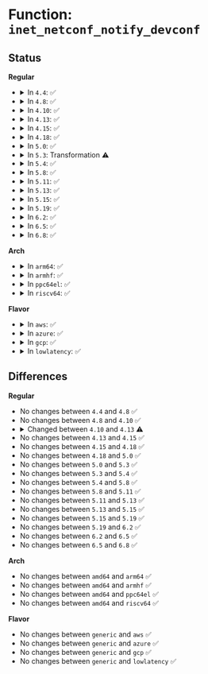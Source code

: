 # Function: <code>inet_netconf_notify_devconf</code>

## Status
<b>Regular</b>
<ul>
<li>
<details>
<summary>In <code>4.4</code>: ✅</summary>

```c
void inet_netconf_notify_devconf(struct net *net, int type, int ifindex, struct ipv4_devconf *devconf);
```

**Collision:** Unique Global

**Inline:** No

**Transformation:** False

**Instances:**

```
In net/ipv4/devinet.c (ffffffff81792930)
Location: net/ipv4/devinet.c:1799
Inline: False
Direct callers:
  - net/ipv4/devinet.c:devinet_conf_proc
  - net/ipv4/devinet.c:devinet_conf_proc
  - net/ipv4/devinet.c:devinet_conf_proc
  - net/ipv4/devinet.c:devinet_sysctl_forward
  - net/ipv4/devinet.c:devinet_sysctl_forward
  - net/ipv4/devinet.c:devinet_sysctl_forward
  - net/ipv4/devinet.c:devinet_sysctl_forward
  - net/ipv4/devinet.c:devinet_sysctl_forward
  - net/ipv4/ipmr.c:vif_delete
  - net/ipv4/ipmr.c:vif_add
  - net/ipv4/ipmr.c:mrtsock_destruct
  - net/ipv4/ipmr.c:ip_mroute_setsockopt
```
**Symbols:**

```
ffffffff81792930-ffffffff81792a78: inet_netconf_notify_devconf (STB_GLOBAL)
```
</details>
</li>
<li>
<details>
<summary>In <code>4.8</code>: ✅</summary>

```c
void inet_netconf_notify_devconf(struct net *net, int type, int ifindex, struct ipv4_devconf *devconf);
```

**Collision:** Unique Global

**Inline:** No

**Transformation:** False

**Instances:**

```
In net/ipv4/devinet.c (ffffffff817ff730)
Location: net/ipv4/devinet.c:1831
Inline: False
Direct callers:
  - net/ipv4/devinet.c:__devinet_sysctl_register
  - net/ipv4/devinet.c:devinet_sysctl_forward
  - net/ipv4/devinet.c:devinet_sysctl_forward
  - net/ipv4/devinet.c:devinet_sysctl_forward
  - net/ipv4/devinet.c:devinet_sysctl_forward
  - net/ipv4/devinet.c:devinet_sysctl_forward
  - net/ipv4/devinet.c:devinet_conf_proc
  - net/ipv4/devinet.c:devinet_conf_proc
  - net/ipv4/devinet.c:devinet_conf_proc
  - net/ipv4/ipmr.c:ip_mroute_setsockopt
  - net/ipv4/ipmr.c:mrtsock_destruct
  - net/ipv4/ipmr.c:vif_add
  - net/ipv4/ipmr.c:vif_delete
```
**Symbols:**

```
ffffffff817ff730-ffffffff817ff871: inet_netconf_notify_devconf (STB_GLOBAL)
```
</details>
</li>
<li>
<details>
<summary>In <code>4.10</code>: ✅</summary>

```c
void inet_netconf_notify_devconf(struct net *net, int type, int ifindex, struct ipv4_devconf *devconf);
```

**Collision:** Unique Global

**Inline:** No

**Transformation:** False

**Instances:**

```
In net/ipv4/devinet.c (ffffffff81830690)
Location: net/ipv4/devinet.c:1831
Inline: False
Direct callers:
  - net/ipv4/devinet.c:__devinet_sysctl_register
  - net/ipv4/devinet.c:devinet_sysctl_forward
  - net/ipv4/devinet.c:devinet_sysctl_forward
  - net/ipv4/devinet.c:devinet_sysctl_forward
  - net/ipv4/devinet.c:devinet_sysctl_forward
  - net/ipv4/devinet.c:devinet_sysctl_forward
  - net/ipv4/devinet.c:devinet_conf_proc
  - net/ipv4/devinet.c:devinet_conf_proc
  - net/ipv4/devinet.c:devinet_conf_proc
  - net/ipv4/ipmr.c:ip_mroute_setsockopt
  - net/ipv4/ipmr.c:mrtsock_destruct
  - net/ipv4/ipmr.c:vif_add
  - net/ipv4/ipmr.c:vif_delete
```
**Symbols:**

```
ffffffff81830690-ffffffff818307d1: inet_netconf_notify_devconf (STB_GLOBAL)
```
</details>
</li>
<li>
<details>
<summary>In <code>4.13</code>: ✅</summary>

```c
void inet_netconf_notify_devconf(struct net *net, int event, int type, int ifindex, struct ipv4_devconf *devconf);
```

**Collision:** Unique Global

**Inline:** No

**Transformation:** False

**Instances:**

```
In net/ipv4/devinet.c (ffffffff81851b60)
Location: net/ipv4/devinet.c:1875
Inline: False
Direct callers:
  - net/ipv4/devinet.c:__devinet_sysctl_register
  - net/ipv4/devinet.c:devinet_sysctl_forward
  - net/ipv4/devinet.c:devinet_sysctl_forward
  - net/ipv4/devinet.c:devinet_sysctl_forward
  - net/ipv4/devinet.c:devinet_sysctl_forward
  - net/ipv4/devinet.c:devinet_sysctl_forward
  - net/ipv4/devinet.c:devinet_conf_proc
  - net/ipv4/devinet.c:devinet_conf_proc
  - net/ipv4/devinet.c:devinet_conf_proc
  - net/ipv4/ipmr.c:ip_mroute_setsockopt
  - net/ipv4/ipmr.c:mrtsock_destruct
  - net/ipv4/ipmr.c:vif_add
  - net/ipv4/ipmr.c:vif_delete
```
**Symbols:**

```
ffffffff81851b60-ffffffff81851c8c: inet_netconf_notify_devconf (STB_GLOBAL)
```
</details>
</li>
<li>
<details>
<summary>In <code>4.15</code>: ✅</summary>

```c
void inet_netconf_notify_devconf(struct net *net, int event, int type, int ifindex, struct ipv4_devconf *devconf);
```

**Collision:** Unique Global

**Inline:** No

**Transformation:** False

**Instances:**

```
In net/ipv4/devinet.c (ffffffff818d1950)
Location: net/ipv4/devinet.c:1884
Inline: False
Direct callers:
  - net/ipv4/devinet.c:__devinet_sysctl_register
  - net/ipv4/devinet.c:devinet_sysctl_forward
  - net/ipv4/devinet.c:devinet_sysctl_forward
  - net/ipv4/devinet.c:devinet_sysctl_forward
  - net/ipv4/devinet.c:devinet_sysctl_forward
  - net/ipv4/devinet.c:devinet_sysctl_forward
  - net/ipv4/devinet.c:devinet_conf_proc
  - net/ipv4/devinet.c:devinet_conf_proc
  - net/ipv4/devinet.c:devinet_conf_proc
  - net/ipv4/ipmr.c:ip_mroute_setsockopt
  - net/ipv4/ipmr.c:mrtsock_destruct
  - net/ipv4/ipmr.c:vif_add
  - net/ipv4/ipmr.c:vif_delete
```
**Symbols:**

```
ffffffff818d1950-ffffffff818d1a7c: inet_netconf_notify_devconf (STB_GLOBAL)
```
</details>
</li>
<li>
<details>
<summary>In <code>4.18</code>: ✅</summary>

```c
void inet_netconf_notify_devconf(struct net *net, int event, int type, int ifindex, struct ipv4_devconf *devconf);
```

**Collision:** Unique Global

**Inline:** No

**Transformation:** False

**Instances:**

```
In net/ipv4/devinet.c (ffffffff81927e50)
Location: net/ipv4/devinet.c:1894
Inline: False
Direct callers:
  - net/ipv4/devinet.c:__devinet_sysctl_register
  - net/ipv4/devinet.c:devinet_sysctl_forward
  - net/ipv4/devinet.c:devinet_sysctl_forward
  - net/ipv4/devinet.c:devinet_sysctl_forward
  - net/ipv4/devinet.c:devinet_sysctl_forward
  - net/ipv4/devinet.c:devinet_sysctl_forward
  - net/ipv4/devinet.c:devinet_conf_proc
  - net/ipv4/devinet.c:devinet_conf_proc
  - net/ipv4/devinet.c:devinet_conf_proc
  - net/ipv4/ipmr.c:ip_mroute_setsockopt
  - net/ipv4/ipmr.c:mrtsock_destruct
  - net/ipv4/ipmr.c:vif_add
  - net/ipv4/ipmr.c:vif_delete
```
**Symbols:**

```
ffffffff81927e50-ffffffff81927f77: inet_netconf_notify_devconf (STB_GLOBAL)
```
</details>
</li>
<li>
<details>
<summary>In <code>5.0</code>: ✅</summary>

```c
void inet_netconf_notify_devconf(struct net *net, int event, int type, int ifindex, struct ipv4_devconf *devconf);
```

**Collision:** Unique Global

**Inline:** No

**Transformation:** False

**Instances:**

```
In net/ipv4/devinet.c (ffffffff81957090)
Location: net/ipv4/devinet.c:2033
Inline: False
Direct callers:
  - net/ipv4/devinet.c:__devinet_sysctl_register
  - net/ipv4/devinet.c:devinet_sysctl_forward
  - net/ipv4/devinet.c:devinet_sysctl_forward
  - net/ipv4/devinet.c:devinet_sysctl_forward
  - net/ipv4/devinet.c:devinet_sysctl_forward
  - net/ipv4/devinet.c:devinet_sysctl_forward
  - net/ipv4/devinet.c:devinet_conf_proc
  - net/ipv4/devinet.c:devinet_conf_proc
  - net/ipv4/devinet.c:devinet_conf_proc
  - net/ipv4/ipmr.c:ip_mroute_setsockopt
  - net/ipv4/ipmr.c:mrtsock_destruct
  - net/ipv4/ipmr.c:vif_add
  - net/ipv4/ipmr.c:vif_delete
```
**Symbols:**

```
ffffffff81957090-ffffffff819571d7: inet_netconf_notify_devconf (STB_GLOBAL)
```
</details>
</li>
<li>
<details>
<summary>In <code>5.3</code>: Transformation ⚠️</summary>

```c
void inet_netconf_notify_devconf(struct net *net, int event, int type, int ifindex, struct ipv4_devconf *devconf);
```

**Collision:** Unique Global

**Inline:** No

**Transformation:** True

**Instances:**

```
In net/ipv4/devinet.c (0)
Location: net/ipv4/devinet.c:2086
Inline: False
Direct callers:
  - net/ipv4/devinet.c:__devinet_sysctl_register
  - net/ipv4/devinet.c:devinet_sysctl_forward
  - net/ipv4/devinet.c:devinet_sysctl_forward
  - net/ipv4/devinet.c:devinet_sysctl_forward
  - net/ipv4/devinet.c:devinet_sysctl_forward
  - net/ipv4/devinet.c:devinet_sysctl_forward
  - net/ipv4/devinet.c:devinet_conf_proc
  - net/ipv4/devinet.c:devinet_conf_proc
  - net/ipv4/devinet.c:devinet_conf_proc
  - net/ipv4/ipmr.c:ip_mroute_setsockopt
  - net/ipv4/ipmr.c:mrtsock_destruct
  - net/ipv4/ipmr.c:vif_add
  - net/ipv4/ipmr.c:vif_delete
```
**Symbols:**

```
ffffffff819bccb9-ffffffff819bccd4: inet_netconf_notify_devconf.cold (STB_LOCAL)
ffffffff819bbad0-ffffffff819bbc10: inet_netconf_notify_devconf (STB_GLOBAL)
```
</details>
</li>
<li>
<details>
<summary>In <code>5.4</code>: ✅</summary>

```c
void inet_netconf_notify_devconf(struct net *net, int event, int type, int ifindex, struct ipv4_devconf *devconf);
```

**Collision:** Unique Global

**Inline:** No

**Transformation:** False

**Instances:**

```
In net/ipv4/devinet.c (ffffffff819f27d0)
Location: net/ipv4/devinet.c:2081
Inline: False
Direct callers:
  - net/ipv4/devinet.c:__devinet_sysctl_register
  - net/ipv4/devinet.c:devinet_sysctl_forward
  - net/ipv4/devinet.c:devinet_sysctl_forward
  - net/ipv4/devinet.c:devinet_sysctl_forward
  - net/ipv4/devinet.c:devinet_sysctl_forward
  - net/ipv4/devinet.c:devinet_sysctl_forward
  - net/ipv4/devinet.c:devinet_conf_proc
  - net/ipv4/devinet.c:devinet_conf_proc
  - net/ipv4/devinet.c:devinet_conf_proc
  - net/ipv4/ipmr.c:ip_mroute_setsockopt
  - net/ipv4/ipmr.c:mrtsock_destruct
  - net/ipv4/ipmr.c:vif_add
  - net/ipv4/ipmr.c:vif_delete
```
**Symbols:**

```
ffffffff819f27d0-ffffffff819f290a: inet_netconf_notify_devconf (STB_GLOBAL)
```
</details>
</li>
<li>
<details>
<summary>In <code>5.8</code>: ✅</summary>

```c
void inet_netconf_notify_devconf(struct net *net, int event, int type, int ifindex, struct ipv4_devconf *devconf);
```

**Collision:** Unique Global

**Inline:** No

**Transformation:** False

**Instances:**

```
In net/ipv4/devinet.c (ffffffff81ae09c0)
Location: net/ipv4/devinet.c:2087
Inline: False
Direct callers:
  - net/ipv4/devinet.c:devinet_exit_net
  - net/ipv4/devinet.c:devinet_exit_net
  - net/ipv4/devinet.c:devinet_init_net
  - net/ipv4/devinet.c:devinet_init_net
  - net/ipv4/devinet.c:__devinet_sysctl_register
  - net/ipv4/devinet.c:devinet_sysctl_forward
  - net/ipv4/devinet.c:devinet_sysctl_forward
  - net/ipv4/devinet.c:devinet_conf_proc
  - net/ipv4/devinet.c:devinet_conf_proc
  - net/ipv4/devinet.c:devinet_conf_proc
  - net/ipv4/devinet.c:inet_forward_change
  - net/ipv4/devinet.c:inet_forward_change
  - net/ipv4/devinet.c:inet_forward_change
  - net/ipv4/devinet.c:inetdev_event
  - net/ipv4/devinet.c:inetdev_destroy
  - net/ipv4/ipmr.c:ip_mroute_setsockopt
  - net/ipv4/ipmr.c:mrtsock_destruct
  - net/ipv4/ipmr.c:vif_add
  - net/ipv4/ipmr.c:vif_delete
```
**Symbols:**

```
ffffffff81ae09c0-ffffffff81ae0afa: inet_netconf_notify_devconf (STB_GLOBAL)
```
</details>
</li>
<li>
<details>
<summary>In <code>5.11</code>: ✅</summary>

```c
void inet_netconf_notify_devconf(struct net *net, int event, int type, int ifindex, struct ipv4_devconf *devconf);
```

**Collision:** Unique Global

**Inline:** No

**Transformation:** False

**Instances:**

```
In net/ipv4/devinet.c (ffffffff81aed840)
Location: net/ipv4/devinet.c:2086
Inline: False
Direct callers:
  - net/ipv4/devinet.c:devinet_exit_net
  - net/ipv4/devinet.c:devinet_exit_net
  - net/ipv4/devinet.c:devinet_init_net
  - net/ipv4/devinet.c:devinet_init_net
  - net/ipv4/devinet.c:__devinet_sysctl_register
  - net/ipv4/devinet.c:devinet_sysctl_forward
  - net/ipv4/devinet.c:devinet_sysctl_forward
  - net/ipv4/devinet.c:devinet_conf_proc
  - net/ipv4/devinet.c:devinet_conf_proc
  - net/ipv4/devinet.c:devinet_conf_proc
  - net/ipv4/devinet.c:inet_forward_change
  - net/ipv4/devinet.c:inet_forward_change
  - net/ipv4/devinet.c:inet_forward_change
  - net/ipv4/devinet.c:inetdev_event
  - net/ipv4/devinet.c:inetdev_destroy
  - net/ipv4/ipmr.c:ip_mroute_setsockopt
  - net/ipv4/ipmr.c:mrtsock_destruct
  - net/ipv4/ipmr.c:vif_add
  - net/ipv4/ipmr.c:vif_delete
```
**Symbols:**

```
ffffffff81aed840-ffffffff81aed97a: inet_netconf_notify_devconf (STB_GLOBAL)
```
</details>
</li>
<li>
<details>
<summary>In <code>5.13</code>: ✅</summary>

```c
void inet_netconf_notify_devconf(struct net *net, int event, int type, int ifindex, struct ipv4_devconf *devconf);
```

**Collision:** Unique Global

**Inline:** No

**Transformation:** False

**Instances:**

```
In net/ipv4/devinet.c (ffffffff81ad9020)
Location: net/ipv4/devinet.c:2087
Inline: False
Direct callers:
  - net/ipv4/devinet.c:devinet_exit_net
  - net/ipv4/devinet.c:devinet_exit_net
  - net/ipv4/devinet.c:devinet_init_net
  - net/ipv4/devinet.c:devinet_init_net
  - net/ipv4/devinet.c:__devinet_sysctl_register
  - net/ipv4/devinet.c:devinet_sysctl_forward
  - net/ipv4/devinet.c:devinet_sysctl_forward
  - net/ipv4/devinet.c:devinet_sysctl_forward
  - net/ipv4/devinet.c:devinet_sysctl_forward
  - net/ipv4/devinet.c:devinet_sysctl_forward
  - net/ipv4/devinet.c:devinet_conf_proc
  - net/ipv4/devinet.c:devinet_conf_proc
  - net/ipv4/devinet.c:devinet_conf_proc
  - net/ipv4/devinet.c:inetdev_event
  - net/ipv4/devinet.c:inetdev_event
  - net/ipv4/ipmr.c:ip_mroute_setsockopt
  - net/ipv4/ipmr.c:mrtsock_destruct
  - net/ipv4/ipmr.c:vif_add
  - net/ipv4/ipmr.c:vif_delete
```
**Symbols:**

```
ffffffff81ad9020-ffffffff81ad915a: inet_netconf_notify_devconf (STB_GLOBAL)
```
</details>
</li>
<li>
<details>
<summary>In <code>5.15</code>: ✅</summary>

```c
void inet_netconf_notify_devconf(struct net *net, int event, int type, int ifindex, struct ipv4_devconf *devconf);
```

**Collision:** Unique Global

**Inline:** No

**Transformation:** False

**Instances:**

```
In net/ipv4/devinet.c (ffffffff81b98080)
Location: net/ipv4/devinet.c:2088
Inline: False
Direct callers:
  - net/ipv4/devinet.c:devinet_exit_net
  - net/ipv4/devinet.c:devinet_exit_net
  - net/ipv4/devinet.c:devinet_init_net
  - net/ipv4/devinet.c:devinet_init_net
  - net/ipv4/devinet.c:__devinet_sysctl_register
  - net/ipv4/devinet.c:devinet_sysctl_forward
  - net/ipv4/devinet.c:devinet_sysctl_forward
  - net/ipv4/devinet.c:devinet_sysctl_forward
  - net/ipv4/devinet.c:devinet_sysctl_forward
  - net/ipv4/devinet.c:devinet_sysctl_forward
  - net/ipv4/devinet.c:devinet_conf_proc
  - net/ipv4/devinet.c:devinet_conf_proc
  - net/ipv4/devinet.c:devinet_conf_proc
  - net/ipv4/devinet.c:inetdev_event
  - net/ipv4/devinet.c:inetdev_event
  - net/ipv4/ipmr.c:ip_mroute_setsockopt
  - net/ipv4/ipmr.c:mrtsock_destruct
  - net/ipv4/ipmr.c:vif_add
  - net/ipv4/ipmr.c:vif_delete
```
**Symbols:**

```
ffffffff81b98080-ffffffff81b981ba: inet_netconf_notify_devconf (STB_GLOBAL)
```
</details>
</li>
<li>
<details>
<summary>In <code>5.19</code>: ✅</summary>

```c
void inet_netconf_notify_devconf(struct net *net, int event, int type, int ifindex, struct ipv4_devconf *devconf);
```

**Collision:** Unique Global

**Inline:** No

**Transformation:** False

**Instances:**

```
In net/ipv4/devinet.c (ffffffff81d29e50)
Location: net/ipv4/devinet.c:2095
Inline: False
Direct callers:
  - net/ipv4/devinet.c:devinet_exit_net
  - net/ipv4/devinet.c:devinet_exit_net
  - net/ipv4/devinet.c:devinet_init_net
  - net/ipv4/devinet.c:devinet_init_net
  - net/ipv4/devinet.c:__devinet_sysctl_register
  - net/ipv4/devinet.c:devinet_sysctl_forward
  - net/ipv4/devinet.c:devinet_sysctl_forward
  - net/ipv4/devinet.c:devinet_sysctl_forward
  - net/ipv4/devinet.c:devinet_sysctl_forward
  - net/ipv4/devinet.c:devinet_sysctl_forward
  - net/ipv4/devinet.c:devinet_conf_proc
  - net/ipv4/devinet.c:devinet_conf_proc
  - net/ipv4/devinet.c:devinet_conf_proc
  - net/ipv4/devinet.c:inetdev_event
  - net/ipv4/devinet.c:inetdev_event
  - net/ipv4/ipmr.c:ip_mroute_setsockopt
  - net/ipv4/ipmr.c:mrtsock_destruct
  - net/ipv4/ipmr.c:vif_add
  - net/ipv4/ipmr.c:vif_delete
```
**Symbols:**

```
ffffffff81d29e50-ffffffff81d29fc8: inet_netconf_notify_devconf (STB_GLOBAL)
```
</details>
</li>
<li>
<details>
<summary>In <code>6.2</code>: ✅</summary>

```c
void inet_netconf_notify_devconf(struct net *net, int event, int type, int ifindex, struct ipv4_devconf *devconf);
```

**Collision:** Unique Global

**Inline:** No

**Transformation:** False

**Instances:**

```
In net/ipv4/devinet.c (ffffffff81ef1910)
Location: net/ipv4/devinet.c:2096
Inline: False
Direct callers:
  - net/ipv4/devinet.c:devinet_exit_net
  - net/ipv4/devinet.c:devinet_exit_net
  - net/ipv4/devinet.c:devinet_init_net
  - net/ipv4/devinet.c:devinet_init_net
  - net/ipv4/devinet.c:__devinet_sysctl_register
  - net/ipv4/devinet.c:devinet_sysctl_forward
  - net/ipv4/devinet.c:devinet_sysctl_forward
  - net/ipv4/devinet.c:devinet_sysctl_forward
  - net/ipv4/devinet.c:devinet_sysctl_forward
  - net/ipv4/devinet.c:devinet_sysctl_forward
  - net/ipv4/devinet.c:devinet_conf_proc
  - net/ipv4/devinet.c:devinet_conf_proc
  - net/ipv4/devinet.c:devinet_conf_proc
  - net/ipv4/devinet.c:inetdev_event
  - net/ipv4/devinet.c:inetdev_destroy
  - net/ipv4/ipmr.c:ip_mroute_setsockopt
  - net/ipv4/ipmr.c:mrtsock_destruct
  - net/ipv4/ipmr.c:vif_add
  - net/ipv4/ipmr.c:vif_delete
```
**Symbols:**

```
ffffffff81ef1910-ffffffff81ef1a88: inet_netconf_notify_devconf (STB_GLOBAL)
```
</details>
</li>
<li>
<details>
<summary>In <code>6.5</code>: ✅</summary>

```c
void inet_netconf_notify_devconf(struct net *net, int event, int type, int ifindex, struct ipv4_devconf *devconf);
```

**Collision:** Unique Global

**Inline:** No

**Transformation:** False

**Instances:**

```
In net/ipv4/devinet.c (ffffffff81f51330)
Location: net/ipv4/devinet.c:2099
Inline: False
Direct callers:
  - net/ipv4/devinet.c:devinet_exit_net
  - net/ipv4/devinet.c:devinet_exit_net
  - net/ipv4/devinet.c:devinet_init_net
  - net/ipv4/devinet.c:devinet_init_net
  - net/ipv4/devinet.c:__devinet_sysctl_register
  - net/ipv4/devinet.c:devinet_sysctl_forward
  - net/ipv4/devinet.c:devinet_sysctl_forward
  - net/ipv4/devinet.c:devinet_sysctl_forward
  - net/ipv4/devinet.c:devinet_sysctl_forward
  - net/ipv4/devinet.c:devinet_sysctl_forward
  - net/ipv4/devinet.c:devinet_conf_proc
  - net/ipv4/devinet.c:devinet_conf_proc
  - net/ipv4/devinet.c:devinet_conf_proc
  - net/ipv4/devinet.c:inetdev_event
  - net/ipv4/devinet.c:inetdev_destroy
  - net/ipv4/ipmr.c:ip_mroute_setsockopt
  - net/ipv4/ipmr.c:mrtsock_destruct
  - net/ipv4/ipmr.c:vif_add
  - net/ipv4/ipmr.c:vif_delete
```
**Symbols:**

```
ffffffff81f51330-ffffffff81f51487: inet_netconf_notify_devconf (STB_GLOBAL)
```
</details>
</li>
<li>
<details>
<summary>In <code>6.8</code>: ✅</summary>

```c
void inet_netconf_notify_devconf(struct net *net, int event, int type, int ifindex, struct ipv4_devconf *devconf);
```

**Collision:** Unique Global

**Inline:** No

**Transformation:** False

**Instances:**

```
In net/ipv4/devinet.c (ffffffff820175b0)
Location: net/ipv4/devinet.c:2130
Inline: False
Direct callers:
  - net/ipv4/devinet.c:devinet_exit_net
  - net/ipv4/devinet.c:devinet_exit_net
  - net/ipv4/devinet.c:devinet_init_net
  - net/ipv4/devinet.c:devinet_init_net
  - net/ipv4/devinet.c:__devinet_sysctl_register
  - net/ipv4/devinet.c:devinet_sysctl_forward
  - net/ipv4/devinet.c:devinet_sysctl_forward
  - net/ipv4/devinet.c:devinet_sysctl_forward
  - net/ipv4/devinet.c:devinet_sysctl_forward
  - net/ipv4/devinet.c:devinet_sysctl_forward
  - net/ipv4/devinet.c:devinet_conf_proc
  - net/ipv4/devinet.c:devinet_conf_proc
  - net/ipv4/devinet.c:devinet_conf_proc
  - net/ipv4/devinet.c:inetdev_event
  - net/ipv4/devinet.c:inetdev_destroy
  - net/ipv4/ipmr.c:ip_mroute_setsockopt
  - net/ipv4/ipmr.c:mrtsock_destruct
  - net/ipv4/ipmr.c:vif_add
  - net/ipv4/ipmr.c:vif_delete
```
**Symbols:**

```
ffffffff820175b0-ffffffff82017707: inet_netconf_notify_devconf (STB_GLOBAL)
```
</details>
</li>
</ul>
<b>Arch</b>
<ul>
<li>
<details>
<summary>In <code>arm64</code>: ✅</summary>

```c
void inet_netconf_notify_devconf(struct net *net, int event, int type, int ifindex, struct ipv4_devconf *devconf);
```

**Collision:** Unique Global

**Inline:** No

**Transformation:** False

**Instances:**

```
In net/ipv4/devinet.c (ffff800010ca8a88)
Location: net/ipv4/devinet.c:2081
Inline: False
Direct callers:
  - net/ipv4/devinet.c:__devinet_sysctl_register
  - net/ipv4/devinet.c:devinet_sysctl_forward
  - net/ipv4/devinet.c:devinet_sysctl_forward
  - net/ipv4/devinet.c:devinet_sysctl_forward
  - net/ipv4/devinet.c:devinet_sysctl_forward
  - net/ipv4/devinet.c:devinet_sysctl_forward
  - net/ipv4/devinet.c:devinet_conf_proc
  - net/ipv4/devinet.c:devinet_conf_proc
  - net/ipv4/devinet.c:devinet_conf_proc
  - net/ipv4/ipmr.c:ip_mroute_setsockopt
  - net/ipv4/ipmr.c:mrtsock_destruct
  - net/ipv4/ipmr.c:vif_add
  - net/ipv4/ipmr.c:vif_delete
```
**Symbols:**

```
ffff800010ca8a88-ffff800010ca8be8: inet_netconf_notify_devconf (STB_GLOBAL)
```
</details>
</li>
<li>
<details>
<summary>In <code>armhf</code>: ✅</summary>

```c
void inet_netconf_notify_devconf(struct net *net, int event, int type, int ifindex, struct ipv4_devconf *devconf);
```

**Collision:** Unique Global

**Inline:** No

**Transformation:** False

**Instances:**

```
In net/ipv4/devinet.c (c0db5210)
Location: net/ipv4/devinet.c:2081
Inline: False
Direct callers:
  - net/ipv4/devinet.c:__devinet_sysctl_unregister
  - net/ipv4/devinet.c:__devinet_sysctl_register
  - net/ipv4/devinet.c:devinet_sysctl_forward
  - net/ipv4/devinet.c:devinet_sysctl_forward
  - net/ipv4/devinet.c:devinet_sysctl_forward
  - net/ipv4/devinet.c:devinet_sysctl_forward
  - net/ipv4/devinet.c:devinet_sysctl_forward
  - net/ipv4/devinet.c:devinet_conf_proc
  - net/ipv4/devinet.c:devinet_conf_proc
  - net/ipv4/devinet.c:devinet_conf_proc
  - net/ipv4/ipmr.c:ip_mroute_setsockopt
  - net/ipv4/ipmr.c:mrtsock_destruct
  - net/ipv4/ipmr.c:vif_add
  - net/ipv4/ipmr.c:vif_delete
```
**Symbols:**

```
c0db5210-c0db538c: inet_netconf_notify_devconf (STB_GLOBAL)
```
</details>
</li>
<li>
<details>
<summary>In <code>ppc64el</code>: ✅</summary>

```c
void inet_netconf_notify_devconf(struct net *net, int event, int type, int ifindex, struct ipv4_devconf *devconf);
```

**Collision:** Unique Global

**Inline:** No

**Transformation:** False

**Instances:**

```
In net/ipv4/devinet.c (c000000000dbdad0)
Location: net/ipv4/devinet.c:2081
Inline: False
Direct callers:
  - net/ipv4/devinet.c:__devinet_sysctl_register
  - net/ipv4/devinet.c:devinet_sysctl_forward
  - net/ipv4/devinet.c:devinet_sysctl_forward
  - net/ipv4/devinet.c:devinet_sysctl_forward
  - net/ipv4/devinet.c:devinet_sysctl_forward
  - net/ipv4/devinet.c:devinet_sysctl_forward
  - net/ipv4/devinet.c:devinet_conf_proc
  - net/ipv4/devinet.c:devinet_conf_proc
  - net/ipv4/devinet.c:devinet_conf_proc
  - net/ipv4/ipmr.c:ip_mroute_setsockopt
  - net/ipv4/ipmr.c:mrtsock_destruct
  - net/ipv4/ipmr.c:vif_add
  - net/ipv4/ipmr.c:vif_delete
```
**Symbols:**

```
c000000000dbdad0-c000000000dbdcb0: inet_netconf_notify_devconf (STB_GLOBAL)
```
</details>
</li>
<li>
<details>
<summary>In <code>riscv64</code>: ✅</summary>

```c
void inet_netconf_notify_devconf(struct net *net, int event, int type, int ifindex, struct ipv4_devconf *devconf);
```

**Collision:** Unique Global

**Inline:** No

**Transformation:** False

**Instances:**

```
In net/ipv4/devinet.c (ffffffe000803802)
Location: net/ipv4/devinet.c:2081
Inline: False
Direct callers:
  - net/ipv4/devinet.c:__devinet_sysctl_register
  - net/ipv4/devinet.c:devinet_sysctl_forward
  - net/ipv4/devinet.c:devinet_sysctl_forward
  - net/ipv4/devinet.c:devinet_sysctl_forward
  - net/ipv4/devinet.c:devinet_sysctl_forward
  - net/ipv4/devinet.c:devinet_sysctl_forward
  - net/ipv4/devinet.c:devinet_conf_proc
  - net/ipv4/devinet.c:devinet_conf_proc
  - net/ipv4/devinet.c:devinet_conf_proc
  - net/ipv4/ipmr.c:ip_mroute_setsockopt
  - net/ipv4/ipmr.c:mrtsock_destruct
  - net/ipv4/ipmr.c:vif_add
  - net/ipv4/ipmr.c:vif_delete
```
**Symbols:**

```
ffffffe000803802-ffffffe000803916: inet_netconf_notify_devconf (STB_GLOBAL)
```
</details>
</li>
</ul>
<b>Flavor</b>
<ul>
<li>
<details>
<summary>In <code>aws</code>: ✅</summary>

```c
void inet_netconf_notify_devconf(struct net *net, int event, int type, int ifindex, struct ipv4_devconf *devconf);
```

**Collision:** Unique Global

**Inline:** No

**Transformation:** False

**Instances:**

```
In net/ipv4/devinet.c (ffffffff81992570)
Location: net/ipv4/devinet.c:2081
Inline: False
Direct callers:
  - net/ipv4/devinet.c:__devinet_sysctl_register
  - net/ipv4/devinet.c:devinet_sysctl_forward
  - net/ipv4/devinet.c:devinet_sysctl_forward
  - net/ipv4/devinet.c:devinet_sysctl_forward
  - net/ipv4/devinet.c:devinet_sysctl_forward
  - net/ipv4/devinet.c:devinet_sysctl_forward
  - net/ipv4/devinet.c:devinet_conf_proc
  - net/ipv4/devinet.c:devinet_conf_proc
  - net/ipv4/devinet.c:devinet_conf_proc
  - net/ipv4/ipmr.c:ip_mroute_setsockopt
  - net/ipv4/ipmr.c:mrtsock_destruct
  - net/ipv4/ipmr.c:vif_add
  - net/ipv4/ipmr.c:vif_delete
```
**Symbols:**

```
ffffffff81992570-ffffffff819926aa: inet_netconf_notify_devconf (STB_GLOBAL)
```
</details>
</li>
<li>
<details>
<summary>In <code>azure</code>: ✅</summary>

```c
void inet_netconf_notify_devconf(struct net *net, int event, int type, int ifindex, struct ipv4_devconf *devconf);
```

**Collision:** Unique Global

**Inline:** No

**Transformation:** False

**Instances:**

```
In net/ipv4/devinet.c (ffffffff8194c030)
Location: net/ipv4/devinet.c:2081
Inline: False
Direct callers:
  - net/ipv4/devinet.c:__devinet_sysctl_register
  - net/ipv4/devinet.c:devinet_sysctl_forward
  - net/ipv4/devinet.c:devinet_sysctl_forward
  - net/ipv4/devinet.c:devinet_sysctl_forward
  - net/ipv4/devinet.c:devinet_sysctl_forward
  - net/ipv4/devinet.c:devinet_sysctl_forward
  - net/ipv4/devinet.c:devinet_conf_proc
  - net/ipv4/devinet.c:devinet_conf_proc
  - net/ipv4/devinet.c:devinet_conf_proc
  - net/ipv4/ipmr.c:ip_mroute_setsockopt
  - net/ipv4/ipmr.c:mrtsock_destruct
  - net/ipv4/ipmr.c:vif_add
  - net/ipv4/ipmr.c:vif_delete
```
**Symbols:**

```
ffffffff8194c030-ffffffff8194c16a: inet_netconf_notify_devconf (STB_GLOBAL)
```
</details>
</li>
<li>
<details>
<summary>In <code>gcp</code>: ✅</summary>

```c
void inet_netconf_notify_devconf(struct net *net, int event, int type, int ifindex, struct ipv4_devconf *devconf);
```

**Collision:** Unique Global

**Inline:** No

**Transformation:** False

**Instances:**

```
In net/ipv4/devinet.c (ffffffff819fce10)
Location: net/ipv4/devinet.c:2081
Inline: False
Direct callers:
  - net/ipv4/devinet.c:__devinet_sysctl_register
  - net/ipv4/devinet.c:devinet_sysctl_forward
  - net/ipv4/devinet.c:devinet_sysctl_forward
  - net/ipv4/devinet.c:devinet_sysctl_forward
  - net/ipv4/devinet.c:devinet_sysctl_forward
  - net/ipv4/devinet.c:devinet_sysctl_forward
  - net/ipv4/devinet.c:devinet_conf_proc
  - net/ipv4/devinet.c:devinet_conf_proc
  - net/ipv4/devinet.c:devinet_conf_proc
  - net/ipv4/ipmr.c:ip_mroute_setsockopt
  - net/ipv4/ipmr.c:mrtsock_destruct
  - net/ipv4/ipmr.c:vif_add
  - net/ipv4/ipmr.c:vif_delete
```
**Symbols:**

```
ffffffff819fce10-ffffffff819fcf4a: inet_netconf_notify_devconf (STB_GLOBAL)
```
</details>
</li>
<li>
<details>
<summary>In <code>lowlatency</code>: ✅</summary>

```c
void inet_netconf_notify_devconf(struct net *net, int event, int type, int ifindex, struct ipv4_devconf *devconf);
```

**Collision:** Unique Global

**Inline:** No

**Transformation:** False

**Instances:**

```
In net/ipv4/devinet.c (ffffffff81a071a0)
Location: net/ipv4/devinet.c:2081
Inline: False
Direct callers:
  - net/ipv4/devinet.c:__devinet_sysctl_register
  - net/ipv4/devinet.c:devinet_sysctl_forward
  - net/ipv4/devinet.c:devinet_sysctl_forward
  - net/ipv4/devinet.c:devinet_sysctl_forward
  - net/ipv4/devinet.c:devinet_sysctl_forward
  - net/ipv4/devinet.c:devinet_sysctl_forward
  - net/ipv4/devinet.c:devinet_conf_proc
  - net/ipv4/devinet.c:devinet_conf_proc
  - net/ipv4/devinet.c:devinet_conf_proc
  - net/ipv4/ipmr.c:ip_mroute_setsockopt
  - net/ipv4/ipmr.c:mrtsock_destruct
  - net/ipv4/ipmr.c:vif_add
  - net/ipv4/ipmr.c:vif_delete
```
**Symbols:**

```
ffffffff81a071a0-ffffffff81a072da: inet_netconf_notify_devconf (STB_GLOBAL)
```
</details>
</li>
</ul>

## Differences
<b>Regular</b>
<ul>
<li>
No changes between <code>4.4</code> and <code>4.8</code> ✅
</li>
<li>
No changes between <code>4.8</code> and <code>4.10</code> ✅
</li>
<li>
<details>
<summary>Changed between <code>4.10</code> and <code>4.13</code> ⚠️</summary>
<ul>
<li>
<b>Param added. </b>
<code>int event</code>
</li>
<li>
<b>Param reordered. </b>
<code>net, type, ifindex, devconf</code> ➡️ <code>net, event, type, ifindex, devconf</code>
</li>
</ul>
</details>
</li>
<li>
No changes between <code>4.13</code> and <code>4.15</code> ✅
</li>
<li>
No changes between <code>4.15</code> and <code>4.18</code> ✅
</li>
<li>
No changes between <code>4.18</code> and <code>5.0</code> ✅
</li>
<li>
No changes between <code>5.0</code> and <code>5.3</code> ✅
</li>
<li>
No changes between <code>5.3</code> and <code>5.4</code> ✅
</li>
<li>
No changes between <code>5.4</code> and <code>5.8</code> ✅
</li>
<li>
No changes between <code>5.8</code> and <code>5.11</code> ✅
</li>
<li>
No changes between <code>5.11</code> and <code>5.13</code> ✅
</li>
<li>
No changes between <code>5.13</code> and <code>5.15</code> ✅
</li>
<li>
No changes between <code>5.15</code> and <code>5.19</code> ✅
</li>
<li>
No changes between <code>5.19</code> and <code>6.2</code> ✅
</li>
<li>
No changes between <code>6.2</code> and <code>6.5</code> ✅
</li>
<li>
No changes between <code>6.5</code> and <code>6.8</code> ✅
</li>
</ul>
<b>Arch</b>
<ul>
<li>
No changes between <code>amd64</code> and <code>arm64</code> ✅
</li>
<li>
No changes between <code>amd64</code> and <code>armhf</code> ✅
</li>
<li>
No changes between <code>amd64</code> and <code>ppc64el</code> ✅
</li>
<li>
No changes between <code>amd64</code> and <code>riscv64</code> ✅
</li>
</ul>
<b>Flavor</b>
<ul>
<li>
No changes between <code>generic</code> and <code>aws</code> ✅
</li>
<li>
No changes between <code>generic</code> and <code>azure</code> ✅
</li>
<li>
No changes between <code>generic</code> and <code>gcp</code> ✅
</li>
<li>
No changes between <code>generic</code> and <code>lowlatency</code> ✅
</li>
</ul>
